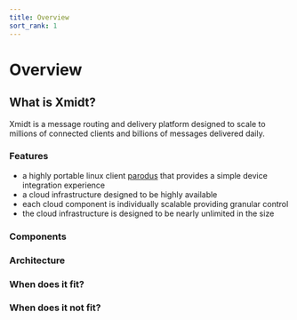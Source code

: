 ```yaml
---
title: Overview
sort_rank: 1
---
```


# Overview

## What is Xmidt?

Xmidt is a message routing and delivery platform designed to scale to millions
of connected clients and billions of messages delivered daily.

### Features

* a highly portable linux client [parodus](link) that provides a simple device integration experience
* a cloud infrastructure designed to be highly available
* each cloud component is individually scalable providing granular control
* the cloud infrastructure is designed to be nearly unlimited in the size

### Components

### Architecture

### When does it fit?

### When does it not fit?

